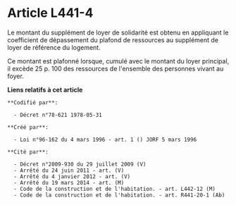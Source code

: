 # Article L441-4

Le montant du supplément de loyer de solidarité est obtenu en appliquant le coefficient de dépassement du plafond de
ressources au supplément de loyer de référence du logement.

Ce montant est plafonné lorsque, cumulé avec le montant du loyer principal, il excède 25 p. 100 des ressources de l'ensemble
des personnes vivant au foyer.

**Liens relatifs à cet article**

	**Codifié par**:

	  - Décret n°78-621 1978-05-31

	**Créé par**:

	  - Loi n°96-162 du 4 mars 1996 - art. 1 () JORF 5 mars 1996

	**Cité par**:

	  - Décret n°2009-930 du 29 juillet 2009 (V)
	  - Arrêté du 24 juin 2011 - art. (V)
	  - Arrêté du 4 janvier 2012 - art. (V)
	  - Arrêté du 19 mars 2014 - art. (M)
	  - Code de la construction et de l'habitation. - art. L442-12 (M)
	  - Code de la construction et de l'habitation. - art. R441-20-1 (Ab)
